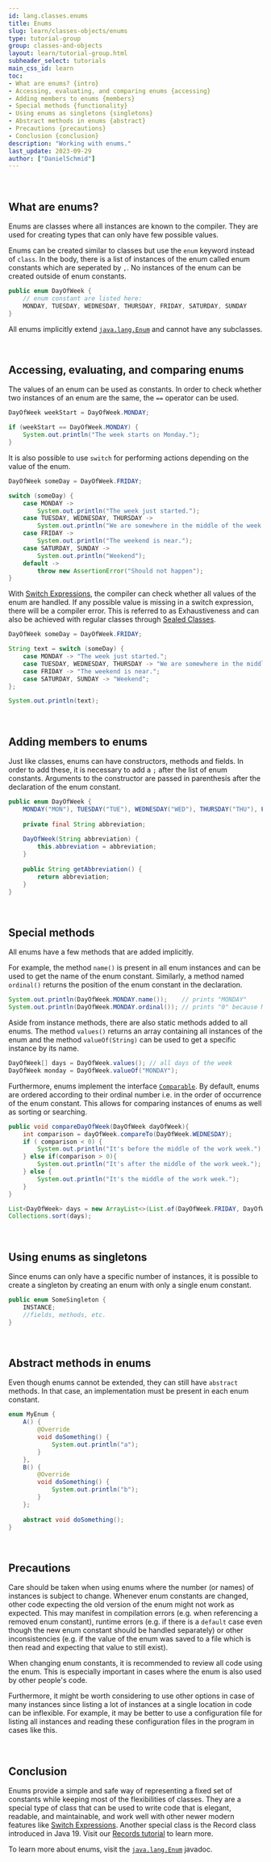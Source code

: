 ```yaml
---
id: lang.classes.enums
title: Enums
slug: learn/classes-objects/enums
type: tutorial-group
group: classes-and-objects
layout: learn/tutorial-group.html
subheader_select: tutorials
main_css_id: learn
toc:
- What are enums? {intro}
- Accessing, evaluating, and comparing enums {accessing}
- Adding members to enums {members}
- Special methods {functionality}
- Using enums as singletons {singletons}
- Abstract methods in enums {abstract}
- Precautions {precautions}
- Conclusion {conclusion}
description: "Working with enums."
last_update: 2023-09-29
author: ["DanielSchmid"]
---
```

<a id="intro">&nbsp;</a>
## What are enums?

Enums are classes where all instances are known to the compiler.
They are used for creating types that can only have few possible values.

Enums can be created similar to classes but use the `enum` keyword instead of `class`.
In the body, there is a list of instances of the enum called enum constants which are seperated by `,`.
No instances of the enum can be created outside of enum constants.

```java
public enum DayOfWeek {
    // enum constant are listed here:
    MONDAY, TUESDAY, WEDNESDAY, THURSDAY, FRIDAY, SATURDAY, SUNDAY
}
```

All enums implicitly extend [`java.lang.Enum`](javadoc:Enum) and cannot have any subclasses.

<a id="accessing">&nbsp;</a>
## Accessing, evaluating, and comparing enums

The values of an enum can be used as constants.
In order to check whether two instances of an enum are the same, the `==` operator can be used.
```java
DayOfWeek weekStart = DayOfWeek.MONDAY;

if (weekStart == DayOfWeek.MONDAY) {
    System.out.println("The week starts on Monday.");
}
```

It is also possible to use `switch` for performing actions depending on the value of the enum.

```java
DayOfWeek someDay = DayOfWeek.FRIDAY;

switch (someDay) {
    case MONDAY ->
        System.out.println("The week just started.");
    case TUESDAY, WEDNESDAY, THURSDAY ->
        System.out.println("We are somewhere in the middle of the week.");
    case FRIDAY ->
        System.out.println("The weekend is near.");
    case SATURDAY, SUNDAY ->
        System.out.println("Weekend");
    default ->
        throw new AssertionError("Should not happen");
}
```

With [Switch Expressions](id:lang.classes-objects.switch-expression),
the compiler can check whether all values of the enum are handled.
If any possible value is missing in a switch expression, there will be a compiler error.
This is referred to as Exhaustiveness and can also be achieved with regular classes 
through [Sealed Classes](https://openjdk.org/jeps/409).

```java
DayOfWeek someDay = DayOfWeek.FRIDAY;

String text = switch (someDay) {
    case MONDAY -> "The week just started.";
    case TUESDAY, WEDNESDAY, THURSDAY -> "We are somewhere in the middle of the week.";
    case FRIDAY -> "The weekend is near.";
    case SATURDAY, SUNDAY -> "Weekend";
};

System.out.println(text);
```

<a id="members">&nbsp;</a>
## Adding members to enums

Just like classes, enums can have constructors, methods and fields.
In order to add these, it is necessary to add a `;` after the list of enum constants.
Arguments to the constructor are passed in parenthesis after the declaration of the enum constant.

```java
public enum DayOfWeek {
    MONDAY("MON"), TUESDAY("TUE"), WEDNESDAY("WED"), THURSDAY("THU"), FRIDAY("FRI"), SATURDAY("SAT"), SUNDAY("SUN");
    
    private final String abbreviation;
    
    DayOfWeek(String abbreviation) {
        this.abbreviation = abbreviation;
    }
    
    public String getAbbreviation() {
        return abbreviation;
    }
}
```

<a id="functionality">&nbsp;</a>
## Special methods

All enums have a few methods that are added implicitly.

For example, the method `name()` is present in all enum instances and can be used to get the name of the enum constant.
Similarly, a method named `ordinal()` returns the position of the enum constant in the declaration.
```java
System.out.println(DayOfWeek.MONDAY.name());    // prints "MONDAY"
System.out.println(DayOfWeek.MONDAY.ordinal()); // prints "0" because MONDAY is the first constant in the DayOfWeek enum
```

Aside from instance methods, there are also static methods added to all enums.
The method `values()` returns an array containing all instances of the enum and the method `valueOf(String)` can be used to get a specific instance by its name.
```java
DayOfWeek[] days = DayOfWeek.values(); // all days of the week
DayOfWeek monday = DayOfWeek.valueOf("MONDAY");
```

Furthermore, enums implement the interface [`Comparable`](javadoc:Comparable).
By default, enums are ordered according to their ordinal number
i.e. in the order of occurrence of the enum constant.
This allows for comparing instances of enums as well as sorting or searching.

```java
public void compareDayOfWeek(DayOfWeek dayOfWeek){
    int comparison = dayOfWeek.compareTo(DayOfWeek.WEDNESDAY);
    if ( comparison < 0) {
        System.out.println("It's before the middle of the work week.");
    } else if(comparison > 0){
        System.out.println("It's after the middle of the work week.");
    } else {
        System.out.println("It's the middle of the work week.");
    }
}
```

```java
List<DayOfWeek> days = new ArrayList<>(List.of(DayOfWeek.FRIDAY, DayOfWeek.TUESDAY, DayOfWeek.SATURDAY));
Collections.sort(days);
```


<a id="singletons">&nbsp;</a>
## Using enums as singletons

Since enums can only have a specific number of instances, it is possible to create a singleton by creating an enum with only a single enum constant.
```java
public enum SomeSingleton {
    INSTANCE;
    //fields, methods, etc.
}
```

<a id="abstract">&nbsp;</a>
## Abstract methods in enums

Even though enums cannot be extended, they can still have `abstract` methods. In that case, an implementation must be present in each enum constant.
```java
enum MyEnum {
    A() {
        @Override
        void doSomething() {
            System.out.println("a");
        }
    },
    B() {
        @Override
        void doSomething() {
            System.out.println("b");
        }
    };
    
    abstract void doSomething();
}
```

<a id="changing-instances">&nbsp;</a>
## Precautions

Care should be taken when using enums where the number (or names) of instances is subject to change.
Whenever enum constants are changed, other code expecting the old version of the enum might not work as expected.
This may manifest in compilation errors (e.g. when referencing a removed enum constant),
runtime errors (e.g. if there is a `default` case even though the new enum constant should be handled separately)
or other inconsistencies (e.g. if the value of the enum was saved to a file which is then read and expecting that value to still exist).

When changing enum constants, it is recommended to review all code using the enum.
This is especially important in cases where the enum is also used by other people's code.

Furthermore, it might be worth considering to use other options
in case of many instances since listing a lot of instances at a single location in code can be inflexible.
For example, it may be better to use a configuration file for listing all instances
and reading these configuration files in the program in cases like this.

<a id="conclusion">&nbsp;</a>
## Conclusion

Enums provide a simple and safe way of representing a fixed set of constants while keeping most of the flexibilities of classes. They are a special type of class that can be used to write code that is elegant, readable, and maintainable, and work well with other newer modern features like [Switch Expressions](id:lang.classes-objects.switch-expression). Another special class is the Record class introduced in Java 19. Visit our [Records tutorial](id:lang.records) to learn more.

To learn more about enums, visit the [`java.lang.Enum`](javadoc:Enum) javadoc.